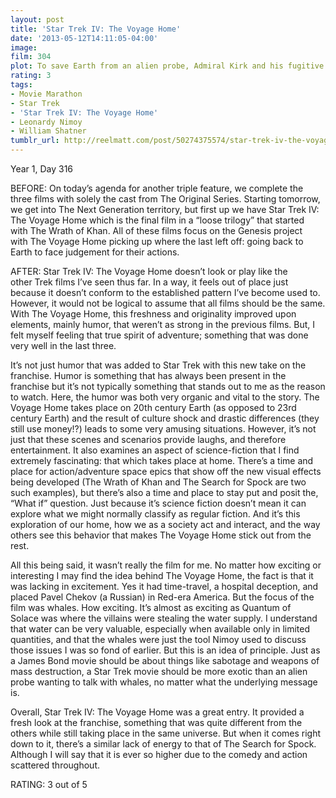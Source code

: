 ```yaml
---
layout: post
title: 'Star Trek IV: The Voyage Home'
date: '2013-05-12T14:11:05-04:00'
image: 
film: 304
plot: To save Earth from an alien probe, Admiral Kirk and his fugitive crew go back in time to 20th century Earth to retrieve the only beings who can communicate with it, humpback whales.
rating: 3
tags:
- Movie Marathon
- Star Trek
- 'Star Trek IV: The Voyage Home'
- Leonardy Nimoy
- William Shatner
tumblr_url: http://reelmatt.com/post/50274375574/star-trek-iv-the-voyage-home
---
```


Year 1, Day 316

BEFORE: On today’s agenda for another triple feature, we complete the three films with solely the cast from The Original Series. Starting tomorrow, we get into The Next Generation territory, but first up we have Star Trek IV: The Voyage Home which is the final film in a “loose trilogy” that started with The Wrath of Khan. All of these films focus on the Genesis project with The Voyage Home picking up where the last left off: going back to Earth to face judgement for their actions.

AFTER: Star Trek IV: The Voyage Home doesn’t look or play like the other Trek films I’ve seen thus far. In a way, it feels out of place just because it doesn’t conform to the established pattern I’ve become used to. However, it would not be logical to assume that all films should be the same. With The Voyage Home, this freshness and originality improved upon elements, mainly humor, that weren’t as strong in the previous films. But, I felt myself feeling that true spirit of adventure; something that was done very well in the last three.

It’s not just humor that was added to Star Trek with this new take on the franchise. Humor is something that has always been present in the franchise but it’s not typically something that stands out to me as the reason to watch. Here, the humor was both very organic and vital to the story. The Voyage Home takes place on 20th century Earth (as opposed to 23rd century Earth) and the result of culture shock and drastic differences (they still use money!?) leads to some very amusing situations. However, it’s not just that these scenes and scenarios provide laughs, and therefore entertainment. It also examines an aspect of science-fiction that I find extremely fascinating: that which takes place at home. There’s a time and place for action/adventure space epics that show off the new visual effects being developed (The Wrath of Khan and The Search for Spock are two such examples), but there’s also a time and place to stay put and posit the, “What if” question. Just because it’s science fiction doesn’t mean it can explore what we might normally classify as regular fiction. And it’s this exploration of our home, how we as a society act and interact, and the way others see this behavior that makes The Voyage Home stick out from the rest.

All this being said, it wasn’t really the film for me. No matter how exciting or interesting I may find the idea behind The Voyage Home, the fact is that it was lacking in excitement. Yes it had time-travel, a hospital deception, and placed Pavel Chekov (a Russian) in Red-era America. But the focus of the film was whales. How exciting. It’s almost as exciting as Quantum of Solace was where the villains were stealing the water supply. I understand that water can be very valuable, especially when available only in limited quantities, and that the whales were just the tool Nimoy used to discuss those issues I was so fond of earlier. But this is an idea of principle. Just as a James Bond movie should be about things like sabotage and weapons of mass destruction, a Star Trek movie should be more exotic than an alien probe wanting to talk with whales, no matter what the underlying message is.

Overall, Star Trek IV: The Voyage Home was a great entry. It provided a fresh look at the franchise, something that was quite different from the others while still taking place in the same universe. But when it comes right down to it, there’s a similar lack of energy to that of The Search for Spock. Although I will say that it is ever so higher due to the comedy and action scattered throughout.

RATING: 3 out of 5
